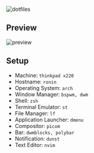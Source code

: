 ![dotfiles](https://raw.githubusercontent.com/crian/dotfiles/ronin/Pictures/header.png)

## Preview

![preview](https://raw.githubusercontent.com/crian/dotfiles/ronin/Pictures/screenshots/2020-04-23-203052_1366x1536_scrot.png)

## Setup

- Machine: `thinkpad x220`
- Hostname: `ronin`
- Operating System: `arch`
- Window Manager: `bspwm, dwm`
- Shell: `zsh`
- Terminal Emulator: `st`
- File Manager: `lf`
- Application Launcher: `dmenu`
- Compositor: `picom`
- Bar: `dwmblocks, polybar`
- Notification: `dunst`
- Text Editor: `nvim`
